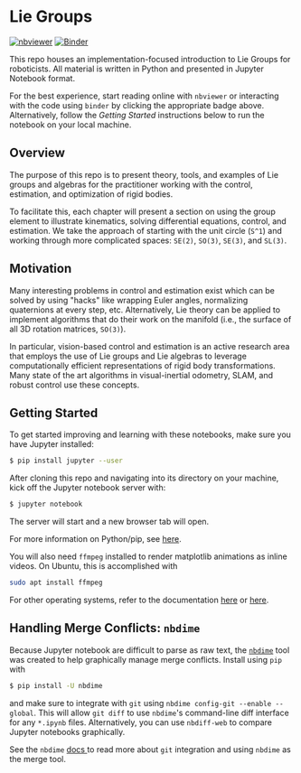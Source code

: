 Lie Groups
==========

[![nbviewer](https://cdn.rawgit.com/jupyter/design/master/logos/Badges/nbviewer_badge.svg)](http://nbviewer.jupyter.org/github/byu-magicc/lie_groups/) [![Binder](https://mybinder.org/badge.svg)](https://mybinder.org/v2/gh/byu-magicc/lie_groups/master)

This repo houses an implementation-focused introduction to Lie Groups for roboticists. All material is written in Python and presented in Jupyter Notebook format.

For the best experience, start reading online with `nbviewer` or interacting with the code using `binder` by clicking the appropriate badge above. Alternatively, follow the *Getting Started* instructions below to run the notebook on your local machine.

## Overview ##

The purpose of this repo is to present theory, tools, and examples of Lie groups and algebras for the practitioner working with the control, estimation, and optimization of rigid bodies.

To facilitate this, each chapter will present a section on using the group element to illustrate kinematics, solving differential equations, control, and estimation. We take the approach of starting with the unit circle (`S^1`) and working through more complicated spaces: `SE(2)`, `SO(3)`, `SE(3)`, and `SL(3)`.

## Motivation ##

Many interesting problems in control and estimation exist which can be solved by using "hacks" like wrapping Euler angles, normalizing quaternions at every step, etc. Alternatively, Lie theory can be applied to implement algorithms that do their work on the manifold (i.e., the surface of all 3D rotation matrices, `SO(3)`).

In particular, vision-based control and estimation is an active research area that employs the use of Lie groups and Lie algebras to leverage computationally efficient representations of rigid body transformations. Many state of the art algorithms in visual-inertial odometry, SLAM, and robust control use these concepts.

## Getting Started ##

To get started improving and learning with these notebooks, make sure you have Jupyter installed:

```bash
$ pip install jupyter --user
```

After cloning this repo and navigating into its directory on your machine, kick off the Jupyter notebook server with:

```bash
$ jupyter notebook
```

The server will start and a new browser tab will open.

For more information on Python/pip, see [here](https://magiccvs.byu.edu/wiki/#!sw_guides/python.md).

You will also need `ffmpeg` installed to render matplotlib animations as inline videos. On Ubuntu, this is accomplished with

```bash
sudo apt install ffmpeg
```

For other operating systems, refer to the documentation [here](https://www.ffmpeg.org/) or [here](https://github.com/adaptlearning/adapt_authoring/wiki/Installing-FFmpeg).

## Handling Merge Conflicts: `nbdime` ##

Because Jupyter notebook are difficult to parse as raw text, the [`nbdime`](https://nbdime.readthedocs.io/en/stable/installing.html) tool was created to help graphically manage merge conflicts. Install using `pip` with

```bash
$ pip install -U nbdime
```

and make sure to integrate with `git` using `nbdime config-git --enable --global`. This will allow `git diff` to use `nbdime`'s command-line diff interface for any `*.ipynb` files. Alternatively, you can use `nbdiff-web` to compare Jupyter notebooks graphically.

See the `nbdime` [docs ](https://nbdime.readthedocs.io/en/stable/vcs.html) to read more about `git` integration and using `nbdime` as the merge tool.

